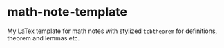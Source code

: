 # math-note-template

My LaTex template for math notes with stylized `tcbtheorem` for definitions, theorem and lemmas etc.
